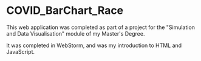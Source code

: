# COVID_BarChart_Race
This web application was completed as part of a project for the "Simulation and Data Visualisation" module of my Master's Degree.

It was completed in WebStorm, and was my introduction to HTML and JavaScript.
